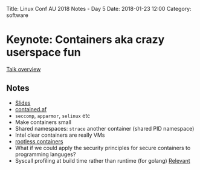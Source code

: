 Title: Linux Conf AU 2018 Notes - Day 5
Date: 2018-01-23 12:00
Category: software


# Keynote: Containers aka crazy userspace fun

[Talk overview](https://rego.linux.conf.au/schedule/presentation/221/)

## Notes

- [Slides](https://docs.google.com/presentation/d/1UuHvR_kvZ3BF1pSXyv4mMKX9vmGr7GXm97USx7mzTXY/edit)
- [contained.af](https://contained.af/)
- `seccomp`, `apparmor`, `selinux` etc
- Make containers small
- Shared namespaces: `strace` another container (shared PID namespace)
- Intel clear containers are really VMs
- [rootless containers](https://www.cloudfoundry.org/blog/route-rootless-containers/)
- What if we could apply the security principles for secure containers to programming languges?
- Syscall profiling at build time rather than runtime (for golang) [Relevant](https://golang.org/doc/asm)
